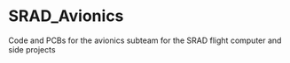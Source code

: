 # SRAD_Avionics
Code and PCBs for the avionics subteam for the SRAD flight computer and side projects
